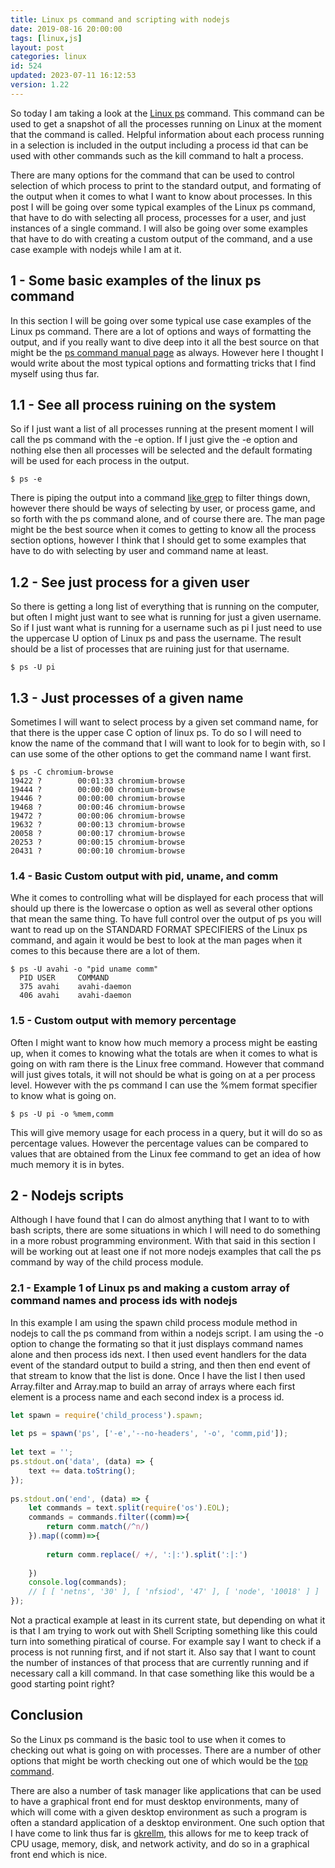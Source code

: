 ```yaml
---
title: Linux ps command and scripting with nodejs
date: 2019-08-16 20:00:00
tags: [linux,js]
layout: post
categories: linux
id: 524
updated: 2023-07-11 16:12:53
version: 1.22
---
```


So today I am taking a look at the [Linux ps](https://www.tecmint.com/ps-command-examples-for-linux-process-monitoring/) command. This command can be used to get a snapshot of all the processes running on Linux at the moment that the command is called. Helpful information about each process running in a selection is included in the output including a process id that can be used with other commands such as the kill command to halt a process.

There are many options for the command that can be used to control selection of which process to print to the standard output, and formating of the output when it comes to what I want to know about processes. In this post I will be going over some typical examples of the Linux ps command, that have to do with selecting all process, processes for a user, and just instances of a single command. I will also be going over some examples that have to do with creating a custom output of the command, and a use case example with nodejs while I am at it.

<!-- more -->

## 1 - Some basic examples of the linux ps command

In this section I will be going over some typical use case examples of the Linux ps command. There are a lot of options and ways of formatting the output, and if you really want to dive deep into it all the best source on that might be the [ps command manual page](https://www.man7.org/linux/man-pages/man1/ps.1.html) as always. However here I thought I would write about the most typical options and formatting tricks that I find myself using thus far.

## 1.1 - See all process ruining on the system

So if I just want a list of all processes running at the present moment I will call the ps command with the -e option. If I just give the -e option and nothing else then all processes will be selected and the default formating will be used for each process in the output.

```
$ ps -e
```

There is piping the output into a command [like grep](/2020/09/14/linux-grep/) to filter things down, however there should be ways of selecting by user, or process game, and so forth with the ps command alone, and of course there are. The man page might be the best source when it comes to getting to know all the process section options, however I think that I should get to some examples that have to do with selecting by user and command name at least.

## 1.2 - See just process for a given user

So there is getting a long list of everything that is running on the computer, but often I might just want to see what is running for just a given username. So if I just want what is running for a username such as pi I just need to use the uppercase U option of Linux ps and pass the username. The result should be a list of processes that are ruining just for that username.

```
$ ps -U pi
```

## 1.3 - Just processes of a given name

Sometimes I will want to select process by a given set command name, for that there is the upper case C option of linux ps. To do so I will need to know the name of the command that I will want to look for to begin with, so I can use some of the other options to get the command name I want first.

```
$ ps -C chromium-browse
19422 ?        00:01:33 chromium-browse
19444 ?        00:00:00 chromium-browse
19446 ?        00:00:00 chromium-browse
19468 ?        00:00:46 chromium-browse
19472 ?        00:00:06 chromium-browse
19632 ?        00:00:13 chromium-browse
20058 ?        00:00:17 chromium-browse
20253 ?        00:00:15 chromium-browse
20431 ?        00:00:10 chromium-browse
```

### 1.4 - Basic Custom output with pid, uname, and comm

Whe it comes to controlling what will be displayed for each process that will should up there is the lowercase o option as well as several other options that mean the same thing. To have full control over the output of ps you will want to read up on the STANDARD FORMAT SPECIFIERS of the Linux ps command, and again it would be best to look at the man pages when it comes to this because there are a lot of them.

```
$ ps -U avahi -o "pid uname comm"
  PID USER     COMMAND
  375 avahi    avahi-daemon
  406 avahi    avahi-daemon
```

### 1.5 - Custom output with memory percentage

Often I might want to know how much memory a process might be easting up, when it comes to knowing what the totals are when it comes to what is going on with ram there is the Linux free command. However that command will just gives totals, it will not should be what is going on at a per process level. However with the ps command I can use the \%mem format specifier to know what is going on. 

```
$ ps -U pi -o %mem,comm
```

This will give memory usage for each process in a query, but it will do so as percentage values. However the percentage values can be compared to values that are obtained from the Linux fee command to get an idea of how much memory it is in bytes.

## 2 - Nodejs scripts

Although I have found that I can do almost anything that I want to to with bash scripts, there are some situations in which I will need to do something in a more robust programming environment. With that said in this section I will be working out at least one if not more nodejs examples that call the ps command by way of the child process module.

### 2.1 - Example 1 of Linux ps and making a custom array of command names and process ids with nodejs

In this example I am using the spawn child process module method in nodejs to call the ps command from within a nodejs script. I am using the -o option to change the formating so that it just displays command names alone and then process ids next. I then used event handlers for the data event of the standard output to build a string, and then then end event of that stream to know that the list is done. Once I have the list I then used Array.filter and Array.map to build an array of arrays where each first element is a process name and each second index is a process id.

```js
let spawn = require('child_process').spawn;
 
let ps = spawn('ps', ['-e','--no-headers', '-o', 'comm,pid']);
 
let text = '';
ps.stdout.on('data', (data) => {
    text += data.toString();
});
 
ps.stdout.on('end', (data) => {
    let commands = text.split(require('os').EOL);
    commands = commands.filter((comm)=>{
        return comm.match(/^n/)
    }).map((comm)=>{
        
        return comm.replace(/ +/, ':|:').split(':|:')
        
    })
    console.log(commands);
    // [ [ 'netns', '30' ], [ 'nfsiod', '47' ], [ 'node', '10018' ] ]
});
```

Not a practical example at least in its current state, but depending on what it is that I am trying to work out with Shell Scripting something like this could turn into something piratical of course. For example say I want to check if a process is not running first, and if not start it. Also say that I want to count the number of instances of that process that are currently running and if necessary call a kill command. In that case something like this would be a good starting point right?

## Conclusion

So the Linux ps command is the basic tool to use when it comes to checking out what is going on with processes. There are a number of other options that might be worth checking out one of which would be the [top command](/2021/06/28/linux-top/). 

There are also a number of task manager like applications that can be used to have a graphical front end for must desktop environments, many of which will come with a given desktop environment as such a program is often a standard application of a desktop environment. One such option that I have come to link thus far is [gkrellm](http://gkrellm.srcbox.net/), this allows for me to keep track of CPU usage, memory, disk, and network activity, and do so in a graphical front end which is nice.

